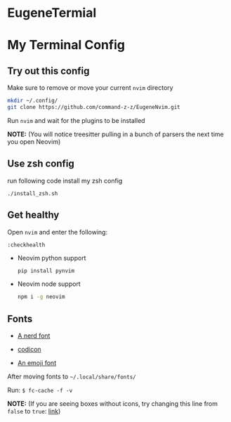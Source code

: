 # EugeneTermial

# My Terminal Config

## Try out this config

Make sure to remove or move your current `nvim` directory

```sh
mkdir ~/.config/
git clone https://github.com/command-z-z/EugeneNvim.git
```

Run `nvim` and wait for the plugins to be installed

**NOTE:** (You will notice treesitter pulling in a bunch of parsers the next time you open Neovim)

## Use zsh config

run following code install my zsh config

```
./install_zsh.sh

```

## Get healthy

Open `nvim` and enter the following:

```
:checkhealth
```


- Neovim python support

  ```sh
  pip install pynvim
  ```

- Neovim node support

  ```sh
  npm i -g neovim
  ```

## Fonts

- [A nerd font](https://github.com/ryanoasis/nerd-fonts)

- [codicon](https://github.com/microsoft/vscode-codicons/raw/main/dist/codicon.ttf)
- [An emoji font](https://github.com/googlefonts/noto-emoji/blob/main/fonts/NotoColorEmoji.ttf)

After moving fonts to `~/.local/share/fonts/`

Run: `$ fc-cache -f -v`

**NOTE:** (If you are seeing boxes without icons, try changing this line from `false` to `true`: [link](https://github.com/ChristianChiarulli/nvim/blob/ac41efa237caf3a498077df19a3f31ca4b35caf3/lua/user/icons.lua#L5))

